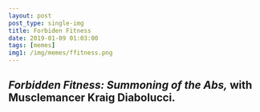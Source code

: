 ```yaml
---
layout: post
post_type: single-img
title: Forbiden Fitness
date: 2019-01-09 01:03:00
tags: [memes]
img1: /img/memes/ffitness.png
---
```

## *Forbidden Fitness: Summoning of the Abs,* with Musclemancer Kraig Diabolucci.
